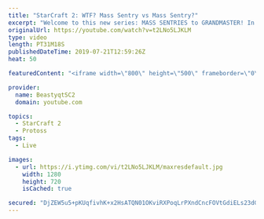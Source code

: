 ```yaml
---
title: "StarCraft 2: WTF? Mass Sentry vs Mass Sentry?"
excerpt: "Welcome to this new series: MASS SENTRIES to GRANDMASTER! In this series, we will see how far I can get by playing ONLY Sentries on the ladder in ALL Protoss matchups!  A true test of skill in this series happens when I go up vs another Protoss who is also playing Mass Sentry. Who can out-Mass Sentry"
originalUrl: https://youtube.com/watch?v=t2LNo5LJKLM
type: video
length: PT31M18S
publishedDateTime: 2019-07-21T12:59:26Z
heat: 50

featuredContent: "<iframe width=\"800\" height=\"500\" frameborder=\"0\" src=\"https://www.youtube.com/embed/t2LNo5LJKLM\" allow=\"accelerometer; autoplay; encrypted-media; gyroscope; picture-in-picture\" allowfullscreen></iframe>"

provider:
  name: BeastyqtSC2
  domain: youtube.com

topics:
  - StarCraft 2
  - Protoss
tags:
  - Live

images:
  - url: https://i.ytimg.com/vi/t2LNo5LJKLM/maxresdefault.jpg
    width: 1280
    height: 720
    isCached: true

secured: "DjZEW5u5+pKUqfivhK+x2HsATQN01OKviRXPoqLrPXndCncFOVtGdiELs23dG4vrWGSUGT9gMsiwo9GsiSVww3S8w5O7jQxBUvPxGmngtPWbpKs1m9/wZBW8yfPFDdlONZ0dfaOo63x6UvSWOPonsIwzMrc2eJhWv8QdpwjzeCIDoep267DS9VU5+iv6LO7s2exWmM/I9y8FJBi8nMqfYjGmwnujRbL+LR7NkoLZst1utDAtkqF7OtL015gm0Ho9we+J/e/yAIf8IoKfko2fQ3OeSMCdnRwws14Tay3KhQZkrvM2Ft48KNqZ2H00niPDN/u7Q9kwinPohe9lMh9HnicGfPGgzv+GTBvIte7gx4qRlBQ0Fx0tAZ/PTJZd4Cfksem6HhK8XsIFIgbAPSbIlb0SceX53+D1IbvmHRNz37E=;9LGtJXGZfXGmANSCgMVJnw=="
---
```


